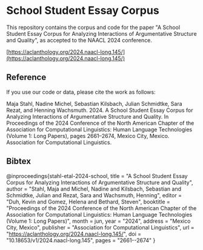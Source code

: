 # School Student Essay Corpus

This repository contains the corpus and code for the paper "A School Student Essay Corpus for Analyzing Interactions of Argumentative Structure and Quality", as accepted to the NAACL 2024 conference.

[https://aclanthology.org/2024.naacl-long.145/](https://aclanthology.org/2024.naacl-long.145/)

## Reference
If you use our code or data, please cite the work as follows: 

Maja Stahl, Nadine Michel, Sebastian Kilsbach, Julian Schmidtke, Sara Rezat, and Henning Wachsmuth. 2024. A School Student Essay Corpus for Analyzing Interactions of Argumentative Structure and Quality. In Proceedings of the 2024 Conference of the North American Chapter of the Association for Computational Linguistics: Human Language Technologies (Volume 1: Long Papers), pages 2661–2674, Mexico City, Mexico. Association for Computational Linguistics.

## Bibtex

@inproceedings{stahl-etal-2024-school,
    title = "A School Student Essay Corpus for Analyzing Interactions of Argumentative Structure and Quality",
    author = "Stahl, Maja  and
      Michel, Nadine  and
      Kilsbach, Sebastian  and
      Schmidtke, Julian  and
      Rezat, Sara  and
      Wachsmuth, Henning",
    editor = "Duh, Kevin  and
      Gomez, Helena  and
      Bethard, Steven",
    booktitle = "Proceedings of the 2024 Conference of the North American Chapter of the Association for Computational Linguistics: Human Language Technologies (Volume 1: Long Papers)",
    month = jun,
    year = "2024",
    address = "Mexico City, Mexico",
    publisher = "Association for Computational Linguistics",
    url = "https://aclanthology.org/2024.naacl-long.145/",
    doi = "10.18653/v1/2024.naacl-long.145",
    pages = "2661--2674"
}
